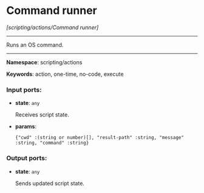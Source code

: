 # Command runner

_[scripting/actions/Command runner]_

---

Runs an OS command.

---

__Namespace__: scripting/actions

__Keywords__: action, one-time, no-code, execute

### Input ports:

* __state__: ` any `

    Receives script state.


* __params__: 
    ```
    {"cwd" :(string or number)[], "result-path" :string, "message" :string, "command" :string}
    ```

### Output ports:

* __state__: ` any `

    Sends updated script state.

